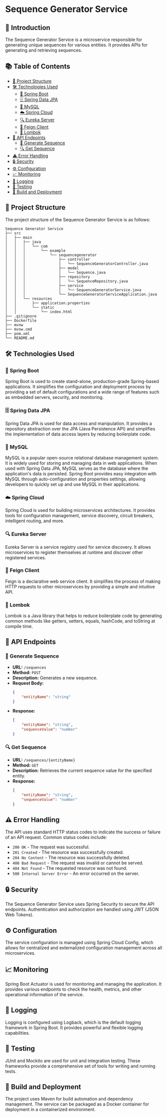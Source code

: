 # Sequence Generator Service

## 🚀 Introduction
The Sequence Generator Service is a microservice responsible for generating unique sequences for various entities. It provides APIs for generating and retrieving sequences.

## 📚 Table of Contents
- [📂 Project Structure](#-project-structure)
- [🛠️ Technologies Used](#-technologies-used)
    - [🌱 Spring Boot](#spring-boot)
    - [🗄️ Spring Data JPA](#spring-data-jpa)
    - [🐬 MySQL](#mysql)
    - [☁️ Spring Cloud](#spring-cloud)
    - [🔍 Eureka Server](#eureka-server)
    - [📝 Feign Client](#feign-client)
    - [🔧 Lombok](#lombok)
- [🔗 API Endpoints](#api-endpoints)
    - [🔢 Generate Sequence](#generate-sequence)
    - [🔍 Get Sequence](#get-sequence)
- [⚠️ Error Handling](#error-handling)
- [🔒 Security](#security)
- [⚙️ Configuration](#configuration)
- [📈 Monitoring](#monitoring)
- [📝 Logging](#logging)
- [🧪 Testing](#testing)
- [🚀 Build and Deployment](#build-and-deployment)

## 📂 Project Structure
The project structure of the Sequence Generator Service is as follows:
```
Sequence Generator Service
├── src
│   ├── main
│   │   ├── java
│   │   │   └── com
│   │   │       └── example
│   │   │           └── sequencegenerator
│   │   │               ├── controller
│   │   │               │   └── SequenceGeneratorController.java
│   │   │               ├── model
│   │   │               │   └── Sequence.java
│   │   │               ├── repository
│   │   │               │   └── SequenceRepository.java
│   │   │               ├── service
│   │   │               │   └── SequenceGeneratorService.java
│   │   │               └── SequenceGeneratorServiceApplication.java
│   │   └── resources
│   │       ├── application.properties
│   │       └── static
│   │           └── index.html
├── .gitignore
├── Dockerfile
├── mvnw
├── mvnw.cmd
├── pom.xml
└── README.md
```

## 🛠️ Technologies Used

### 🌱 Spring Boot
Spring Boot is used to create stand-alone, production-grade Spring-based applications. It simplifies the configuration and deployment process by providing a set of default configurations and a wide range of features such as embedded servers, security, and monitoring.

### 🗄️ Spring Data JPA
Spring Data JPA is used for data access and manipulation. It provides a repository abstraction over the JPA (Java Persistence API) and simplifies the implementation of data access layers by reducing boilerplate code.

### 🐬 MySQL
MySQL is a popular open-source relational database management system. It is widely used for storing and managing data in web applications. When used with Spring Data JPA, MySQL serves as the database where the application's data is persisted. Spring Boot provides easy integration with MySQL through auto-configuration and properties settings, allowing developers to quickly set up and use MySQL in their applications.

### ☁️ Spring Cloud
Spring Cloud is used for building microservices architectures. It provides tools for configuration management, service discovery, circuit breakers, intelligent routing, and more.

### 🔍 Eureka Server
Eureka Server is a service registry used for service discovery. It allows microservices to register themselves at runtime and discover other registered services.

### 📝 Feign Client
Feign is a declarative web service client. It simplifies the process of making HTTP requests to other microservices by providing a simple and intuitive API.

### 🔧 Lombok
Lombok is a Java library that helps to reduce boilerplate code by generating common methods like getters, setters, equals, hashCode, and toString at compile time.

## 🔗 API Endpoints

### 🔢 Generate Sequence
- **URL:** `/sequences`
- **Method:** `POST`
- **Description:** Generates a new sequence.
- **Request Body:**
    ```json
    {
        "entityName": "string"
    }
    ```
- **Response:**
    ```json
    {
        "entityName": "string",
        "sequenceValue": "number"
    }
    ```

### 🔍 Get Sequence
- **URL:** `/sequences/{entityName}`
- **Method:** `GET`
- **Description:** Retrieves the current sequence value for the specified entity.
- **Response:**
    ```json
    {
        "entityName": "string",
        "sequenceValue": "number"
    }
    ```

## ⚠️ Error Handling
The API uses standard HTTP status codes to indicate the success or failure of an API request. Common status codes include:
- `200 OK` - The request was successful.
- `201 Created` - The resource was successfully created.
- `204 No Content` - The resource was successfully deleted.
- `400 Bad Request` - The request was invalid or cannot be served.
- `404 Not Found` - The requested resource was not found.
- `500 Internal Server Error` - An error occurred on the server.

## 🔒 Security
The Sequence Generator Service uses Spring Security to secure the API endpoints. Authentication and authorization are handled using JWT (JSON Web Tokens).

## ⚙️ Configuration
The service configuration is managed using Spring Cloud Config, which allows for centralized and externalized configuration management across all microservices.

## 📈 Monitoring
Spring Boot Actuator is used for monitoring and managing the application. It provides various endpoints to check the health, metrics, and other operational information of the service.

## 📝 Logging
Logging is configured using Logback, which is the default logging framework in Spring Boot. It provides powerful and flexible logging capabilities.

## 🧪 Testing
JUnit and Mockito are used for unit and integration testing. These frameworks provide a comprehensive set of tools for writing and running tests.

## 🚀 Build and Deployment
The project uses Maven for build automation and dependency management. The service can be packaged as a Docker container for deployment in a containerized environment.